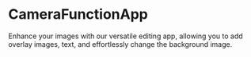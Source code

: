 # CameraFunctionApp
Enhance your images with our versatile editing app, allowing you to add overlay images, text, and effortlessly change the background image.
